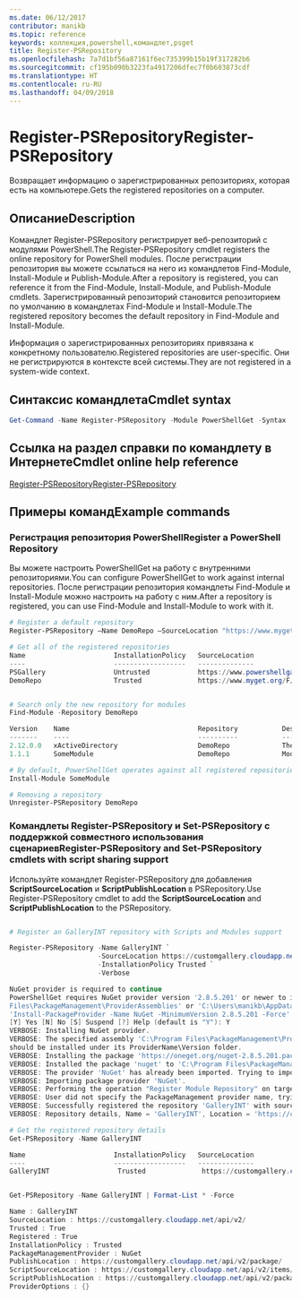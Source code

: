 ```yaml
---
ms.date: 06/12/2017
contributor: manikb
ms.topic: reference
keywords: коллекция,powershell,командлет,psget
title: Register-PSRepository
ms.openlocfilehash: 7a7d1bf56a87161f6ec735399b15b19f317282b6
ms.sourcegitcommit: cf195b090b3223fa4917206dfec7f0b603873cdf
ms.translationtype: HT
ms.contentlocale: ru-RU
ms.lasthandoff: 04/09/2018
---
```

# <a name="register-psrepository"></a><span data-ttu-id="46623-103">Register-PSRepository</span><span class="sxs-lookup"><span data-stu-id="46623-103">Register-PSRepository</span></span>

<span data-ttu-id="46623-104">Возвращает информацию о зарегистрированных репозиториях, которая есть на компьютере.</span><span class="sxs-lookup"><span data-stu-id="46623-104">Gets the registered repositories on a computer.</span></span>

## <a name="description"></a><span data-ttu-id="46623-105">Описание</span><span class="sxs-lookup"><span data-stu-id="46623-105">Description</span></span>

<span data-ttu-id="46623-106">Командлет Register-PSRepository регистрирует веб-репозиторий с модулями PowerShell.</span><span class="sxs-lookup"><span data-stu-id="46623-106">The Register-PSRepository cmdlet registers the online repository for PowerShell modules.</span></span> <span data-ttu-id="46623-107">После регистрации репозитория вы можете ссылаться на него из командлетов Find-Module, Install-Module и Publish-Module.</span><span class="sxs-lookup"><span data-stu-id="46623-107">After a repository is registered, you can reference it from the Find-Module, Install-Module, and Publish-Module cmdlets.</span></span> <span data-ttu-id="46623-108">Зарегистрированный репозиторий становится репозиторием по умолчанию в командлетах Find-Module и Install-Module.</span><span class="sxs-lookup"><span data-stu-id="46623-108">The registered repository becomes the default repository in Find-Module and Install-Module.</span></span>

<span data-ttu-id="46623-109">Информация о зарегистрированных репозиториях привязана к конкретному пользователю.</span><span class="sxs-lookup"><span data-stu-id="46623-109">Registered repositories are user-specific.</span></span> <span data-ttu-id="46623-110">Они не регистрируются в контексте всей системы.</span><span class="sxs-lookup"><span data-stu-id="46623-110">They are not registered in a system-wide context.</span></span>


## <a name="cmdlet-syntax"></a><span data-ttu-id="46623-111">Синтаксис командлета</span><span class="sxs-lookup"><span data-stu-id="46623-111">Cmdlet syntax</span></span>

```powershell
Get-Command -Name Register-PSRepository -Module PowerShellGet -Syntax
```
## <a name="cmdlet-online-help-reference"></a><span data-ttu-id="46623-112">Ссылка на раздел справки по командлету в Интернете</span><span class="sxs-lookup"><span data-stu-id="46623-112">Cmdlet online help reference</span></span>

[<span data-ttu-id="46623-113">Register-PSRepository</span><span class="sxs-lookup"><span data-stu-id="46623-113">Register-PSRepository</span></span>](http://go.microsoft.com/fwlink/?LinkID=517129)

## <a name="example-commands"></a><span data-ttu-id="46623-114">Примеры команд</span><span class="sxs-lookup"><span data-stu-id="46623-114">Example commands</span></span>

### <a name="register-a-powershell-repository"></a><span data-ttu-id="46623-115">Регистрация репозитория PowerShell</span><span class="sxs-lookup"><span data-stu-id="46623-115">Register a PowerShell Repository</span></span>
<span data-ttu-id="46623-116">Вы можете настроить PowerShellGet на работу с внутренними репозиториями.</span><span class="sxs-lookup"><span data-stu-id="46623-116">You can configure PowerShellGet to work against internal repositories.</span></span>
<span data-ttu-id="46623-117">После регистрации репозитория командлеты Find-Module и Install-Module можно настроить на работу с ним.</span><span class="sxs-lookup"><span data-stu-id="46623-117">After a repository is registered, you can use Find-Module and Install-Module to work with it.</span></span>

```powershell
# Register a default repository
Register-PSRepository –Name DemoRepo –SourceLocation "https://www.myget.org/F/powershellgetdemo/api/v2" –InstallationPolicy Trusted

# Get all of the registered repositories
Name                      InstallationPolicy   SourceLocation
----                      ------------------   --------------
PSGallery                 Untrusted            https://www.powershellgallery.com/api/v2/
DemoRepo                  Trusted              https://www.myget.org/F/powershellgetdemo/api/v2


# Search only the new repository for modules
Find-Module -Repository DemoRepo

Version    Name                                Repository           Description
-------    ----                                ----------           -----------
2.12.0.0   xActiveDirectory                    DemoRepo             The xActiveDirectory module is originally part of the Windows PowerShell Desired State Configuration (DSC) Resource Kit. This version has been modified for use in Azure. This module contains the xADD...
1.1.1      SomeModule                          DemoRepo             Module description.

# By default, PowerShellGet operates against all registered repositories when none is specified. In this example, the “SomeModule” module is installed from the DemoRepo.
Install-Module SomeModule

# Removing a repository
Unregister-PSRepository DemoRepo
```


### <a name="register-psrepository-and-set-psrepository-cmdlets-with-script-sharing-support"></a><span data-ttu-id="46623-118">Командлеты Register-PSRepository и Set-PSRepository с поддержкой совместного использования сценариев</span><span class="sxs-lookup"><span data-stu-id="46623-118">Register-PSRepository and Set-PSRepository cmdlets with script sharing support</span></span>

<span data-ttu-id="46623-119">Используйте командлет Register-PSRepository для добавления **ScriptSourceLocation** и **ScriptPublishLocation** в PSRepository.</span><span class="sxs-lookup"><span data-stu-id="46623-119">Use Register-PSRepository cmdlet to add the **ScriptSourceLocation** and **ScriptPublishLocation** to the PSRepository.</span></span>

```powershell

# Register an GalleryINT repository with Scripts and Modules support

Register-PSRepository -Name GalleryINT `
                      -SourceLocation https://customgallery.cloudapp.net `
                      -InstallationPolicy Trusted `
                      -Verbose

NuGet provider is required to continue
PowerShellGet requires NuGet provider version '2.8.5.201' or newer to interact with NuGet-based repositories. The NuGet provider must be available in 'C:\Program
Files\PackageManagement\ProviderAssemblies' or 'C:\Users\manikb\AppData\Local\PackageManagement\ProviderAssemblies'. You can also install the NuGet provider by running
'Install-PackageProvider -Name NuGet -MinimumVersion 2.8.5.201 -Force'. Do you want PowerShellGet to install and import the NuGet provider now?
[Y] Yes [N] No [S] Suspend [?] Help (default is "Y"): Y
VERBOSE: Installing NuGet provider.
VERBOSE: The specified assembly 'C:\Program Files\PackageManagement\ProviderAssemblies\nuget-anycpu.exe' is installed at top level directory. However it is recommended that the assemblies
should be installed under its ProviderName\Version folder.
VERBOSE: Installing the package 'https://oneget.org/nuget-2.8.5.201.package.swidtag'.
VERBOSE: Installed the package 'nuget' to 'C:\Program Files\PackageManagement\ProviderAssemblies\nuget\2.8.5.201\Microsoft.PackageManagement.NuGetProvider.dll'.
VERBOSE: The provider 'NuGet' has already been imported. Trying to import it again.
VERBOSE: Importing package provider 'NuGet'.
VERBOSE: Performing the operation "Register Module Repository" on target "Module Repository 'GalleryINT' (https://customgallery.cloudapp.net/) in provider 'PowerShellGet'".
VERBOSE: User did not specify the PackageManagement provider name, trying with the provider name 'NuGet'.
VERBOSE: Successfully registered the repository 'GalleryINT' with source location 'https://customgallery.cloudapp.net/api/v2/'.
VERBOSE: Repository details, Name = 'GalleryINT', Location = 'https://customgallery.cloudapp.net/api/v2/'; IsTrusted = 'True'; IsRegistered = 'True'.

# Get the registered repository details
Get-PSRepository -Name GalleryINT

Name                      InstallationPolicy   SourceLocation
----                      ------------------   --------------
GalleryINT                 Trusted              https://customgallery.cloudapp.net/api/v2/


Get-PSRepository -Name GalleryINT | Format-List * -Force

Name : GalleryINT
SourceLocation : https://customgallery.cloudapp.net/api/v2/
Trusted : True
Registered : True
InstallationPolicy : Trusted
PackageManagementProvider : NuGet
PublishLocation : https://customgallery.cloudapp.net/api/v2/package/
ScriptSourceLocation : https://customgallery.cloudapp.net/api/v2/items/psscript/
ScriptPublishLocation : https://customgallery.cloudapp.net/api/v2/package/
ProviderOptions : {}

```